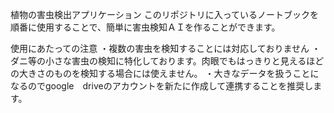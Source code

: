 植物の害虫検出アプリケーション
このリポジトリに入っているノートブックを順番に使用することで、簡単に害虫検知ＡＩを作ることができます。

使用にあたっての注意
・複数の害虫を検知することには対応しておりません
・ダニ等の小さな害虫の検知に特化しております。肉眼でもはっきりと見えるほどの大きさのものを検知する場合には使えません。
・大きなデータを扱うことになるのでgoogle　driveのアカウントを新たに作成して連携することを推奨します。
